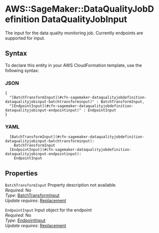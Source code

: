 # AWS::SageMaker::DataQualityJobDefinition DataQualityJobInput<a name="aws-properties-sagemaker-dataqualityjobdefinition-dataqualityjobinput"></a>

The input for the data quality monitoring job\. Currently endpoints are supported for input\.

## Syntax<a name="aws-properties-sagemaker-dataqualityjobdefinition-dataqualityjobinput-syntax"></a>

To declare this entity in your AWS CloudFormation template, use the following syntax:

### JSON<a name="aws-properties-sagemaker-dataqualityjobdefinition-dataqualityjobinput-syntax.json"></a>

```
{
  "[BatchTransformInput](#cfn-sagemaker-dataqualityjobdefinition-dataqualityjobinput-batchtransforminput)" : BatchTransformInput,
  "[EndpointInput](#cfn-sagemaker-dataqualityjobdefinition-dataqualityjobinput-endpointinput)" : EndpointInput
}
```

### YAML<a name="aws-properties-sagemaker-dataqualityjobdefinition-dataqualityjobinput-syntax.yaml"></a>

```
  [BatchTransformInput](#cfn-sagemaker-dataqualityjobdefinition-dataqualityjobinput-batchtransforminput): 
    BatchTransformInput
  [EndpointInput](#cfn-sagemaker-dataqualityjobdefinition-dataqualityjobinput-endpointinput): 
    EndpointInput
```

## Properties<a name="aws-properties-sagemaker-dataqualityjobdefinition-dataqualityjobinput-properties"></a>

`BatchTransformInput`  <a name="cfn-sagemaker-dataqualityjobdefinition-dataqualityjobinput-batchtransforminput"></a>
Property description not available\.  
*Required*: No  
*Type*: [BatchTransformInput](aws-properties-sagemaker-dataqualityjobdefinition-batchtransforminput.md)  
*Update requires*: [Replacement](https://docs.aws.amazon.com/AWSCloudFormation/latest/UserGuide/using-cfn-updating-stacks-update-behaviors.html#update-replacement)

`EndpointInput`  <a name="cfn-sagemaker-dataqualityjobdefinition-dataqualityjobinput-endpointinput"></a>
Input object for the endpoint  
*Required*: No  
*Type*: [EndpointInput](aws-properties-sagemaker-dataqualityjobdefinition-endpointinput.md)  
*Update requires*: [Replacement](https://docs.aws.amazon.com/AWSCloudFormation/latest/UserGuide/using-cfn-updating-stacks-update-behaviors.html#update-replacement)